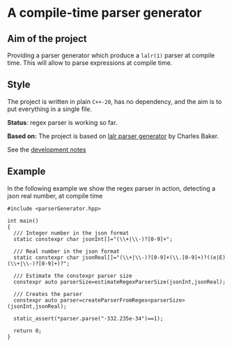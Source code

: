 # A compile-time parser generator

## Aim of the project 
Providing a parser generator which produce a `lalr(1)` parser at
compile time. This will allow to parse expressions at compile time.

## Style 
The project is written in plain `C++-20`, has no dependency, and the
aim is to put everything in a single file. 

**Status**: regex parser is working so far.

**Based on:** The project is based on [lalr parser
generator](https://github.com/cwbaker/lalr/) by Charles Baker.

See the [development notes](doc/develop.md)

## Example
In the following example we show the regex parser in action, detecting a json real number, at compile time
```
#include <parserGenerator.hpp>

int main()
{
  /// Integer number in the json format
  static constexpr char jsonInt[]="(\\+|\\-)?[0-9]+";
  
  /// Real number in the json format
  static constexpr char jsonReal[]="(\\+|\\-)?[0-9]+(\\.[0-9]+)?((e|E)(\\+|\\-)?[0-9]+)?";
  
  /// Estimate the constexpr parser size
  constexpr auto parserSize=estimateRegexParserSize(jsonInt,jsonReal);
  
  /// Creates the parser
  constexpr auto parser=createParserFromRegex<parserSize>(jsonInt,jsonReal);
  
  static_assert(*parser.parse("-332.235e-34")==1);
  
  return 0;
}
```

